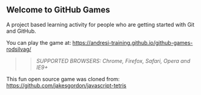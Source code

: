 ## Welcome to GitHub Games

A project based learning activity for people who are getting started with Git and GitHub.

You can play the game at: https://andresi-training.github.io/github-games-rodsilvag/

>> _*SUPPORTED BROWSERS*: Chrome, Firefox, Safari, Opera and IE9+_

This fun open source game was cloned from: https://github.com/jakesgordon/javascript-tetris
